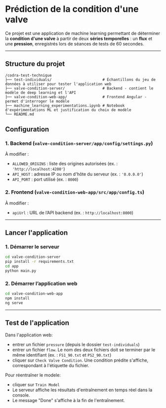 # Prédiction de la condition d'une valve

Ce projet est une application de machine learning permettant de déterminer la **condition d'une valve** à partir de deux **séries temporelles** : un **flux** et une **pression**, enregistrés lors de séances de tests de 60 secondes.

---

## Structure du projet


```text
/codra-test-technique
├── test-individuals/                       # Échantillons du jeu de données à utiliser pour tester l'application web
├── valve-condition-server/                 # Backend - contient le modèle de deep learning et l'API
├── valve-condition-web-app/                # Frontend Angular - permet d'interroger le modèle
├── machine_learning_experimentations.ipynb # Notebook d'expérimentations ML et justification du choix de modèle
└── README.md
```


## Configuration

### 1. Backend (`valve-condition-server/app/config/settings.py`)

À modifier :
- `ALLOWED_ORIGINS` : liste des origines autorisées (ex. : `'http://localhost:4200'`)
- `API_HOST` : adresse IP ou nom d'hôte du serveur (ex. : `'0.0.0.0'`)
- `API_PORT` : port utilisé (ex. : `8000`)

### 2. Frontend (`valve-condition-web-app/src/app/config.ts`)

À modifier :
- `apiUrl` : URL de l’API backend (ex. : `http://localhost:8000`)

---

## Lancer l'application

### 1. Démarrer le serveur

```bash
cd valve-condition-server
pip install -r requirements.txt
cd app
python main.py
```

### 2. Démarrer l’application web

```bash
cd valve-condition-web-app
npm install
ng serve
```

---

## Test de l'application

Dans l'application web:
- entrer un fichier `pressure` (depuis le dossier `test-individuals`)
- entrer un fichier `flow`. Le nom des deux fichiers doit se terminer par le même identifiant (ex. : `FS1_90.txt` et `PS2_90.txt`)
- cliquer sur `Check Valve Condition`. Une condition prédite s'affiche, correspondant à l'étiquette du fichier.

Pour réentraîner le modele:
- cliquer sur `Train Model`
- Le serveur affiche les résultats d'entraînement en temps réel dans la console.
- Le message "Done" s'affiche à la fin de l'entraînement.